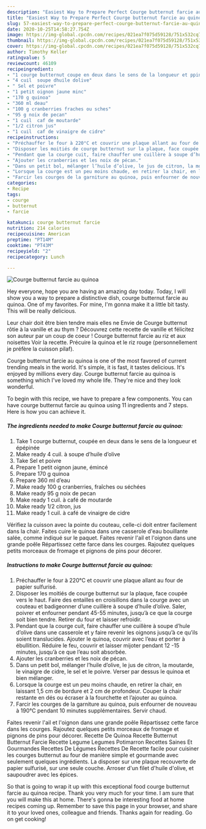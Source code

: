 ```yaml
---
description: "Easiest Way to Prepare Perfect Courge butternut farcie au quinoa"
title: "Easiest Way to Prepare Perfect Courge butternut farcie au quinoa"
slug: 57-easiest-way-to-prepare-perfect-courge-butternut-farcie-au-quinoa
date: 2020-10-25T14:58:27.754Z
image: https://img-global.cpcdn.com/recipes/021ea7f075d59128/751x532cq70/courge-butternut-farcie-au-quinoa-photo-principale-de-la-recette.jpg
thumbnail: https://img-global.cpcdn.com/recipes/021ea7f075d59128/751x532cq70/courge-butternut-farcie-au-quinoa-photo-principale-de-la-recette.jpg
cover: https://img-global.cpcdn.com/recipes/021ea7f075d59128/751x532cq70/courge-butternut-farcie-au-quinoa-photo-principale-de-la-recette.jpg
author: Timothy Keller
ratingvalue: 5
reviewcount: 46109
recipeingredient:
- "1 courge butternut coupe en deux dans le sens de la longueur et ppine"
- "4 cuil  soupe dhuile dolive"
- " Sel et poivre"
- "1 petit oignon jaune minc"
- "170 g quinoa"
- "360 ml deau"
- "100 g cranberries fraches ou sches"
- "95 g noix de pecan"
- "1 cuil  caf de moutarde"
- "1/2 citron jus"
- "1 cuil  caf de vinaigre de cidre"
recipeinstructions:
- "Préchauffer le four à 220°C et couvrir une plaque allant au four de papier sulfurisé."
- "Disposer les moitiés de courge butternut sur la plaque, face coupée vers le haut. Faire des entailles en croisillons dans la courge avec un couteau et badigeonner d’une cuillère à soupe d’huile d’olive. Saler, poivrer et enfourner pendant 45-55 minutes, jusqu’à ce que la courge soit bien tendre. Retirer du four et laisser refroidir."
- "Pendant que la courge cuit, faire chauffer une cuillère à soupe d’hule d’olive dans une casserole et y faire revenir les oignons jusqu’à ce qu’ils soient translucides. Ajouter le quinoa, couvrir avec l’eau et porter à ébullition. Réduire le feu, couvrir et laisser mijoter pendant 12 -15 minutes, jusqu’à ce que l’eau soit absorbée."
- "Ajouter les cranberries et les noix de pécan."
- "Dans un petit bol, mélanger l’huile d’olive, le jus de citron, la moutarde, le vinaigre de cidre, le sel et le poivre. Verser par dessus le quinoa et bien mélanger."
- "Lorsque la courge est un peu moins chaude, en retirer la chair, en laissant 1,5 cm de bordure et 2 cm de profondeur. Couper la chair restante en dés ou écraser à la fourchette et l’ajouter au quinoa."
- "Farcir les courges de la garniture au quinoa, puis enfourner de nouveau à 190°C pendant 10 minutes supplémentaires. Servir chaud."
categories:
- Recipe
tags:
- courge
- butternut
- farcie

katakunci: courge butternut farcie 
nutrition: 214 calories
recipecuisine: American
preptime: "PT14M"
cooktime: "PT43M"
recipeyield: "2"
recipecategory: Lunch

---
```



![Courge butternut farcie au quinoa](https://img-global.cpcdn.com/recipes/021ea7f075d59128/751x532cq70/courge-butternut-farcie-au-quinoa-photo-principale-de-la-recette.jpg)

Hey everyone, hope you are having an amazing day today. Today, I will show you a way to prepare a distinctive dish, courge butternut farcie au quinoa. One of my favorites. For mine, I'm gonna make it a little bit tasty. This will be really delicious.

Leur chair doit être bien tendre mais elles ne Envie de Courge butternut rôtie à la vanille et au thym ? Découvrez cette recette de vanille et félicitez son auteur par un coup de coeur ! Courge butternut farcie au riz et aux noisettes Voir la recette. Précuire la quinoa et le riz rouge (personnellement je préfère la cuisson pilaf).

Courge butternut farcie au quinoa is one of the most favored of current trending meals in the world. It's simple, it is fast, it tastes delicious. It's enjoyed by millions every day. Courge butternut farcie au quinoa is something which I've loved my whole life. They're nice and they look wonderful.


To begin with this recipe, we have to prepare a few components. You can have courge butternut farcie au quinoa using 11 ingredients and 7 steps. Here is how you can achieve it.

<!--inarticleads1-->

##### The ingredients needed to make Courge butternut farcie au quinoa:

1. Take 1 courge butternut, coupée en deux dans le sens de la longueur et épépinée
1. Make ready 4 cuil. à soupe d’huile d’olive
1. Take  Sel et poivre
1. Prepare 1 petit oignon jaune, émincé
1. Prepare 170 g quinoa
1. Prepare 360 ml d’eau
1. Make ready 100 g cranberries, fraîches ou séchées
1. Make ready 95 g noix de pecan
1. Make ready 1 cuil. à café de moutarde
1. Make ready 1/2 citron, jus
1. Make ready 1 cuil. à café de vinaigre de cidre


Vérifiez la cuisson avec la pointe du couteau, celle-ci doit entrer facilement dans la chair. Faites cuire le quinoa dans une casserole d&#39;eau bouillante salée, comme indiqué sur le paquet. Faites revenir l&#39;ail et l&#39;oignon dans une grande poêle Répartissez cette farce dans les courges. Rajoutez quelques petits morceaux de fromage et pignons de pins pour décorer. 

<!--inarticleads2-->

##### Instructions to make Courge butternut farcie au quinoa:

1. Préchauffer le four à 220°C et couvrir une plaque allant au four de papier sulfurisé.
1. Disposer les moitiés de courge butternut sur la plaque, face coupée vers le haut. Faire des entailles en croisillons dans la courge avec un couteau et badigeonner d’une cuillère à soupe d’huile d’olive. Saler, poivrer et enfourner pendant 45-55 minutes, jusqu’à ce que la courge soit bien tendre. Retirer du four et laisser refroidir.
1. Pendant que la courge cuit, faire chauffer une cuillère à soupe d’hule d’olive dans une casserole et y faire revenir les oignons jusqu’à ce qu’ils soient translucides. Ajouter le quinoa, couvrir avec l’eau et porter à ébullition. Réduire le feu, couvrir et laisser mijoter pendant 12 -15 minutes, jusqu’à ce que l’eau soit absorbée.
1. Ajouter les cranberries et les noix de pécan.
1. Dans un petit bol, mélanger l’huile d’olive, le jus de citron, la moutarde, le vinaigre de cidre, le sel et le poivre. Verser par dessus le quinoa et bien mélanger.
1. Lorsque la courge est un peu moins chaude, en retirer la chair, en laissant 1,5 cm de bordure et 2 cm de profondeur. Couper la chair restante en dés ou écraser à la fourchette et l’ajouter au quinoa.
1. Farcir les courges de la garniture au quinoa, puis enfourner de nouveau à 190°C pendant 10 minutes supplémentaires. Servir chaud.


Faites revenir l&#39;ail et l&#39;oignon dans une grande poêle Répartissez cette farce dans les courges. Rajoutez quelques petits morceaux de fromage et pignons de pins pour décorer. Recette De Quinoa Recette Butternut Butternut Farcie Recette Legume Legumes Potimarron Recettes Saines Et Gourmandes Recettes De Légumes Recettes De Recette facile pour cuisiner les courges butternut au four de manière simple et gourmande avec seulement quelques ingrédients. La disposer sur une plaque recouverte de papier sulfurisé, sur une seule couche. Arroser d&#39;un filet d&#39;huile d&#39;olive, et saupoudrer avec les épices. 

So that is going to wrap it up with this exceptional food courge butternut farcie au quinoa recipe. Thank you very much for your time. I am sure that you will make this at home. There's gonna be interesting food at home recipes coming up. Remember to save this page in your browser, and share it to your loved ones, colleague and friends. Thanks again for reading. Go on get cooking!
